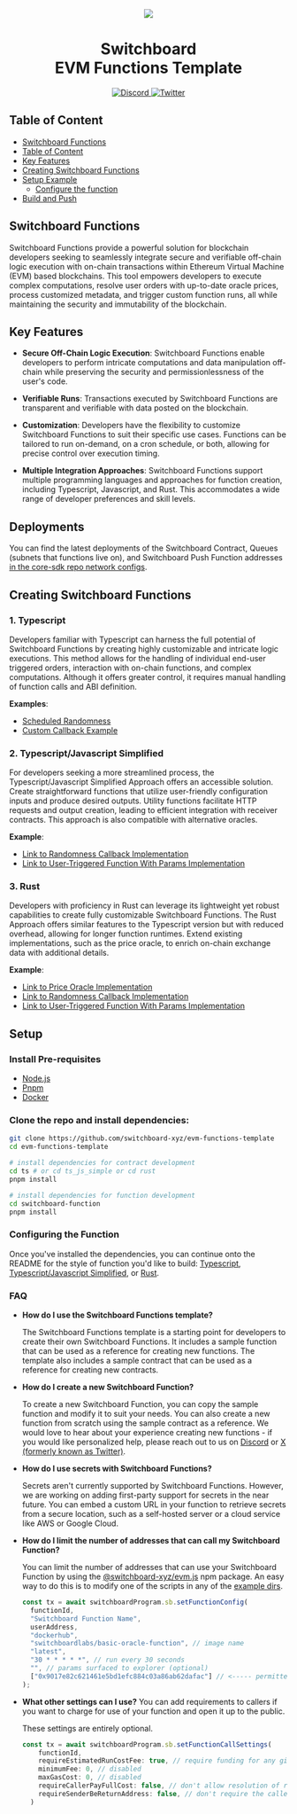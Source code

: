 <div align="center">
  <img src="https://github.com/switchboard-xyz/sbv2-core/raw/main/website/static/img/icons/switchboard/avatar.png" />

  <h1>Switchboard<br>EVM Functions Template</h1>

  <p>
    <a href="https://discord.gg/switchboardxyz">
      <img alt="Discord" src="https://img.shields.io/discord/841525135311634443?color=blueviolet&logo=discord&logoColor=white" />
    </a>
    <a href="https://twitter.com/switchboardxyz">
      <img alt="Twitter" src="https://img.shields.io/twitter/follow/switchboardxyz?label=Follow+Switchboard" />
    </a>
  </p>
</div>

## Table of Content

- [Switchboard Functions](#switchboard-functions)
- [Table of Content](#table-of-content)
- [Key Features](#key-features)
- [Creating Switchboard Functions](#creating-switchboard-functions)
- [Setup Example](#setup-example)
  - [Configure the function](#configure-the-function)
- [Build and Push](#build-and-push)

## Switchboard Functions

Switchboard Functions provide a powerful solution for blockchain developers seeking to seamlessly integrate secure and verifiable off-chain logic execution with on-chain transactions within Ethereum Virtual Machine (EVM) based blockchains. This tool empowers developers to execute complex computations, resolve user orders with up-to-date oracle prices, process customized metadata, and trigger custom function runs, all while maintaining the security and immutability of the blockchain.

## Key Features

- **Secure Off-Chain Logic Execution**: Switchboard Functions enable developers to perform intricate computations and data manipulation off-chain while preserving the security and permissionlessness of the user's code.

- **Verifiable Runs**: Transactions executed by Switchboard Functions are transparent and verifiable with data posted on the blockchain.

- **Customization**: Developers have the flexibility to customize Switchboard Functions to suit their specific use cases. Functions can be tailored to run on-demand, on a cron schedule, or both, allowing for precise control over execution timing.

- **Multiple Integration Approaches**: Switchboard Functions support multiple programming languages and approaches for function creation, including Typescript, Javascript, and Rust. This accommodates a wide range of developer preferences and skill levels.

## Deployments

You can find the latest deployments of the Switchboard Contract, Queues (subnets that functions live on), and Switchboard Push Function addresses [in the core-sdk repo network configs](https://github.com/switchboard-xyz/core-sdk/tree/main/javascript/common/src/networks).

## Creating Switchboard Functions

### 1. Typescript

Developers familiar with Typescript can harness the full potential of Switchboard Functions by creating highly customizable and intricate logic executions. This method allows for the handling of individual end-user triggered orders, interaction with on-chain functions, and complex computations. Although it offers greater control, it requires manual handling of function calls and ABI definition.

**Examples**:

- [Scheduled Randomness](./ts/01_scheduled_randomness/SwitchboardReceiver/)
- [Custom Callback Example](./ts/custom_callback/SwitchboardParamsReceiver/)

### 2. Typescript/Javascript Simplified

For developers seeking a more streamlined process, the Typescript/Javascript Simplified Approach offers an accessible solution. Create straightforward functions that utilize user-friendly configuration inputs and produce desired outputs. Utility functions facilitate HTTP requests and output creation, leading to efficient integration with receiver contracts. This approach is also compatible with alternative oracles.

**Example**:

- [Link to Randomness Callback Implementation](./ts_js_simple/01_price_oracle/SwitchboardReceiver)
- [Link to User-Triggered Function With Params Implementation](./ts_js_simple/02_custom_callback/SwitchboardParamsReceiver)

### 3. Rust

Developers with proficiency in Rust can leverage its lightweight yet robust capabilities to create fully customizable Switchboard Functions. The Rust Approach offers similar features to the Typescript version but with reduced overhead, allowing for longer function runtimes. Extend existing implementations, such as the price oracle, to enrich on-chain exchange data with additional details.

**Example**:

- [Link to Price Oracle Implementation](./rust/01_price_oracle/SwitchboardPushReceiver)
- [Link to Randomness Callback Implementation](./rust/02_randomness_callback/SwitchboardReceiver)
- [Link to User-Triggered Function With Params Implementation](./rust/03_user_triggered_callback/SwitchboardParamsReceiver)

## Setup

### Install Pre-requisites

- [Node.js](https://nodejs.org/en/download/)
- [Pnpm](https://pnpm.io/installation)
- [Docker](https://docs.docker.com/get-docker/)

### Clone the repo and install dependencies:

```bash
git clone https://github.com/switchboard-xyz/evm-functions-template
cd evm-functions-template

# install dependencies for contract development
cd ts # or cd ts_js_simple or cd rust
pnpm install

# install dependencies for function development
cd switchboard-function
pnpm install
```

### Configuring the Function

Once you've installed the dependencies, you can continue onto the README for the style of function you'd like to build: [Typescript](./ts/README.md), [Typescript/Javascript Simplified](./ts_js_simple/README.md), or [Rust](./rust/README.md).

### FAQ

- **How do I use the Switchboard Functions template?**

  The Switchboard Functions template is a starting point for developers to create their own Switchboard Functions. It includes a sample function that can be used as a reference for creating new functions. The template also includes a sample contract that can be used as a reference for creating new contracts.

- **How do I create a new Switchboard Function?**

  To create a new Switchboard Function, you can copy the sample function and modify it to suit your needs. You can also create a new function from scratch using the sample contract as a reference. We would love to hear about your experience creating new functions - if you would like personalized help, please reach out to us on [Discord](https://discord.gg/switchboardxyz) or [X (formerly known as Twitter)](https://x.com/switchboardxyz).

- **How do I use secrets with Switchboard Functions?**

  Secrets aren't currently supported by Switchboard Functions. However, we are working on adding first-party support for secrets in the near future. You can embed a custom URL in your function to retrieve secrets from a secure location, such as a self-hosted server or a cloud service like AWS or Google Cloud.

- **How do I limit the number of addresses that can call my Switchboard Function?**

  You can limit the number of addresses that can use your Switchboard Function by using the [@switchboard-xyz/evm.js](https://github.com/switchboard-xyz/evm-sdk) npm package. An easy way to do this is to modify one of the scripts in any of the [example dirs](./ts/01_scheduled_randomness/SwitchboardReceiver/scripts).

  ```typescript
  const tx = await switchboardProgram.sb.setFunctionConfig(
    functionId,
    "Switchboard Function Name",
    userAddress,
    "dockerhub",
    "switchboardlabs/basic-oracle-function", // image name
    "latest",
    "30 * * * * *", // run every 30 seconds
    "", // params surfaced to explorer (optional)
    ["0x9017e82c621461e5bd1efc884c03a86ab62dafac"] // <----- permitted addresses
  );
  ```

- **What other settings can I use?**
  You can add requirements to callers if you want to charge for use of your function and open it up to the public.

  These settings are entirely optional.

  ```typescript
  const tx = await switchboardProgram.sb.setFunctionCallSettings(
      functionId,
      requireEstimatedRunCostFee: true, // require funding for any given call to be at least the estimated run cost
      minimumFee: 0, // disabled
      maxGasCost: 0, // disabled
      requireCallerPayFullCost: false, // don't allow resolution of runs that cost more than the caller has paid
      requireSenderBeReturnAddress: false, // don't require the caller to be the callback address
    )
  ```
